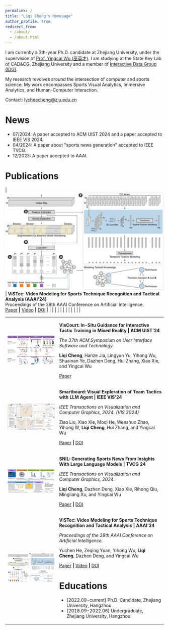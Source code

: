 ```yaml
---
permalink: /
title: "Liqi Cheng's Homepage"
author_profile: true
redirect_from: 
  - /about/
  - /about.html
---
```



I am currently a 3th-year Ph.D. candidate at Zhejiang University, under the supervision of [Prof. Yingcai Wu (巫英才)](https://person.zju.edu.cn/ycwu).  I am studying at the State Key Lab of CAD&CG, Zhejiang University and a member of [Interactive Data Group (IDG)](https://zjuidg.org/).

My research revolves around the intersection of computer and sports science. My work encompasses Sports Visual Analytics, Immersive Analytics, and Human-Computer Interaction.

Contact: [lycheecheng@zju.edu.cn](mailto:lycheecheng@zju.edu.cn)



News
======
- 07/2024: A paper accepted to ACM UIST 2024 and a paper accepted to IEEE VIS 2024.
- 04/2024: A paper about "sports news generation" accepted to IEEE TVCG.
- 12/2023: A paper accepted to AAAI.


Publications
======


| <img src="/images/vistec.png" alt="vistec" style="zoom:50%;" />  | **ViSTec: Video Modeling for Sports Technique Recognition and Tactical Analysis  (AAAI'24)** <br />Proceedings of the 38th AAAI Conference on Artificial Intelligence.<br /><a  href="/files/vistec.pdf">Paper</a> <b> \|</b> <a href="https://vistec2024.github.io/">Video</a> <b> \|</b> <a href="https://doi.org/10.1609/AAAI.V38I8.28692">DOI</a> |
|      |                                                              |
|      |                                                              |
|      |                                                              |
|      |                                                              |


<style>
    .no-border-table td, .no-border-table th {
/*         border: none !important; */
    }
</style>

<div align="center"> <table class="no-border-table" rules="none"> 
    <tr>  
    <td> <img src="/images/viscourt.png" style="zoom:50%"  alt="图片名称"/> </td> <td> 
    <p><b>VisCourt: In-Situ Guidance for Interactive Tactic Training in Mixed Reality | ACM UIST'24</b>
        <p><em>The 37th ACM Symposium on User Interface Software and Technology.</em>
    </p> 
    <p><b>Liqi Cheng</b>, Hanze Jia, Lingyun Yu, Yihong Wu, Shuainan Ye, Dazhen Deng, Hui Zhang, Xiao Xie, and Yingcai Wu</p>
     <p><a href="/files/viscourt.pdf">Paper</a> </p>
    <tr>  
    <td> <img src="/images/smartboard.png" style="zoom:50%"  alt="图片名称"/> </td> <td> 
    <p><b>Smartboard: Visual Exploration of Team Tactics with LLM Agent | IEEE VIS'24</b>
        <p><em>IEEE Transactions on Visualization and Computer Graphics, 2024. (VIS 2024)</em>
    </p> 
    <p>Ziao Liu, Xiao Xie, Moqi He, Wenshuo Zhao, Yihong W, <b>Liqi Cheng</b>, Hui Zhang, and Yingcai Wu</p>
     <p><a href="/files/smartboard.pdf">Paper</a> <b> | </b> <a href="https://ieeexplore.ieee.org/document/10670515">DOI</a> </p>
 <tr>  <td> <img src="/images/snil.png" style="zoom:50%"  alt="图片名称"/> </td> <td> <p><b>SNIL: Generating Sports News From Insights With Large Language Models | TVCG 24</b>
         <p><em>IEEE Transactions on Visualization and Computer Graphics, 2024.</em>
     <p><b>Liqi Cheng</b>, Dazhen Deng, Xiao Xie, Rihong Qiu, Mingliang Xu, and Yingcai Wu</p>
     <p><a href="/files/snil.pdf">Paper</a> <b> | </b> <a href="https://ieeexplore.ieee.org/document/10507016/">DOI</a> </p> 
 <tr>  <td> <img src="/images/vistec.png" style="zoom:50%"  alt="图片名称"/> </td> <td> <p><b>
ViSTec: Video Modeling for Sports Technique Recognition and Tactical Analysis | AAAI'24</b> 
     <p>
    <em>Proceedings of the 38th AAAI Conference on Artificial Intelligence.</em>
    </p>
     <p>Yuchen He, Zeqing Yuan, Yihong Wu, <b>Liqi Cheng</b>, Dazhen Deng, and Yingcai Wu</p> 
     <p><a href="/files/vistec.pdf">Paper</a> <b> | </b> <a href="https://vistec2024.github.io/">Video</a> <b> | </b> <a href="https://doi.org/10.1609/AAAI.V38I8.28692">DOI</a>  </p> </div>


Educations
======
- [2022.09-current] Ph.D. Candidate, Zhejiang University, Hangzhou
- [2018.09-2022.06] Undergraduate, Zhejiang University, Hangzhou
